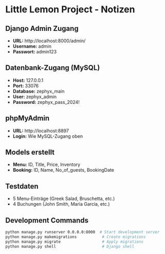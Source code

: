 # Little Lemon Project - Notizen

## Django Admin Zugang
- **URL:** http://localhost:8000/admin/
- **Username:** admin
- **Passwort:** admin123

## Datenbank-Zugang (MySQL)
- **Host:** 127.0.0.1
- **Port:** 33076
- **Database:** zephyx_main
- **User:** zephyx_admin
- **Password:** zephyx_pass_2024!

## phpMyAdmin
- **URL:** http://localhost:8897
- **Login:** Wie MySQL-Zugang oben

## Models erstellt
- **Menu:** ID, Title, Price, Inventory
- **Booking:** ID, Name, No_of_guests, BookingDate

## Testdaten
- 5 Menu-Einträge (Greek Salad, Bruschetta, etc.)
- 4 Buchungen (John Smith, Maria Garcia, etc.)

## Development Commands
```bash
python manage.py runserver 0.0.0.0:8000  # Start development server
python manage.py makemigrations           # Create migrations
python manage.py migrate                  # Apply migrations
python manage.py shell                    # Django shell
```
